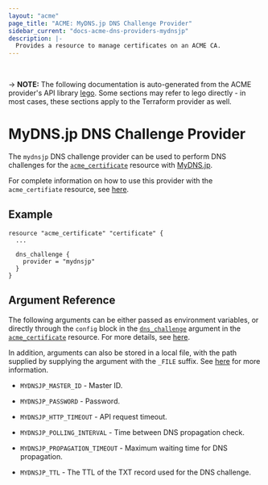 ```yaml
---
layout: "acme"
page_title: "ACME: MyDNS.jp DNS Challenge Provider"
sidebar_current: "docs-acme-dns-providers-mydnsjp"
description: |-
  Provides a resource to manage certificates on an ACME CA.
---
```

<br>

-> **NOTE:** The following documentation is auto-generated from the
ACME provider's API library [lego](https://go-acme.github.io/lego/).
Some sections may refer to lego directly - in most cases, these
sections apply to the Terraform provider as well.

# MyDNS.jp DNS Challenge Provider

The `mydnsjp` DNS challenge provider can be used to perform DNS challenges for
the [`acme_certificate`][resource-acme-certificate] resource with
[MyDNS.jp](https://www.mydns.jp).

[resource-acme-certificate]: /docs/providers/acme/r/certificate.html

For complete information on how to use this provider with the `acme_certifiate`
resource, see [here][resource-acme-certificate-dns-challenges].

[resource-acme-certificate-dns-challenges]: /docs/providers/acme/r/certificate.html#using-dns-challenges

## Example

```hcl
resource "acme_certificate" "certificate" {
  ...

  dns_challenge {
    provider = "mydnsjp"
  }
}
```
## Argument Reference

The following arguments can be either passed as environment variables, or
directly through the `config` block in the
[`dns_challenge`][resource-acme-certificate-dns-challenge-arg] argument in the
[`acme_certificate`][resource-acme-certificate] resource. For more details, see
[here][resource-acme-certificate-dns-challenges].

[resource-acme-certificate-dns-challenge-arg]: /docs/providers/acme/r/certificate.html#dns_challenge

In addition, arguments can also be stored in a local file, with the path
supplied by supplying the argument with the `_FILE` suffix. See
[here][acme-certificate-file-arg-example] for more information.

[acme-certificate-file-arg-example]: /docs/providers/acme/r/certificate.html#using-variable-files-for-provider-arguments

* `MYDNSJP_MASTER_ID` - Master ID.
* `MYDNSJP_PASSWORD` - Password.

* `MYDNSJP_HTTP_TIMEOUT` - API request timeout.
* `MYDNSJP_POLLING_INTERVAL` - Time between DNS propagation check.
* `MYDNSJP_PROPAGATION_TIMEOUT` - Maximum waiting time for DNS propagation.
* `MYDNSJP_TTL` - The TTL of the TXT record used for the DNS challenge.


